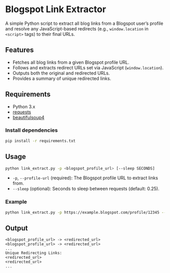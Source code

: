 # Blogspot Link Extractor

A simple Python script to extract all blog links from a Blogspot user’s profile and resolve any JavaScript-based redirects (e.g., `window.location` in `<script>` tags) to their final URLs.

## Features

- Fetches all blog links from a given Blogspot profile URL.
- Follows and extracts redirect URLs set via JavaScript (`window.location`).
- Outputs both the original and redirected URLs.
- Provides a summary of unique redirected links.

## Requirements

- Python 3.x
- [requests](https://pypi.org/project/requests/)
- [beautifulsoup4](https://pypi.org/project/beautifulsoup4/)

### Install dependencies

```bash
pip install -r requirements.txt
```

## Usage

```bash
python link_extract.py -p <blogspot_profile_url> [--sleep SECONDS]
```

- `-p`, `--profile-url` (required): The Blogspot profile URL to extract links from.
- `--sleep` (optional): Seconds to sleep between requests (default: 0.25).

### Example

```bash
python link_extract.py -p https://example.blogspot.com/profile/12345 --sleep 0.5
```

## Output

```text
<blogspot_profile_url> -> <redirected_url>
<blogspot_profile_url> -> <redirected_url>
...
Unique Redirecting Links:
<redirected_url>
<redirected_url>
...
```
